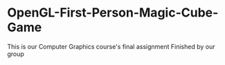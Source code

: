 # OpenGL-First-Person-Magic-Cube-Game
This is our Computer Graphics course's final assignment
Finished by our group
